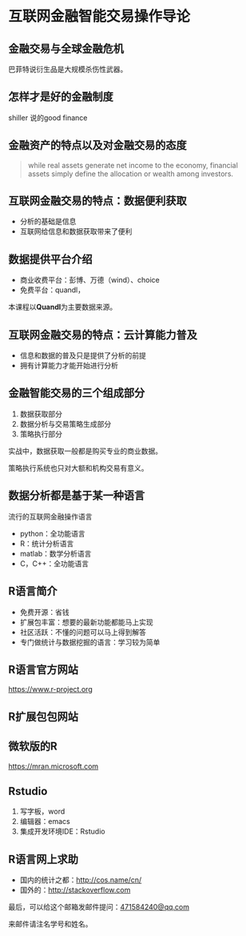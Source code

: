 # 互联网金融智能交易操作导论 #

## 金融交易与全球金融危机 ##

巴菲特说衍生品是大规模杀伤性武器。

## 怎样才是好的金融制度 ##

shiller 说的good finance

## 金融资产的特点以及对金融交易的态度 ##

> while real assets generate net income to the economy, financial assets simply define the allocation or wealth among investors.



## 互联网金融交易的特点：数据便利获取 ##

* 分析的基础是信息
* 互联网给信息和数据获取带来了便利

## 数据提供平台介绍 ##

* 商业收费平台：彭博、万德（wind）、choice
* 免费平台：quandl，

本课程以**Quandl**为主要数据来源。

## 互联网金融交易的特点：云计算能力普及 ##

* 信息和数据的普及只是提供了分析的前提
* 拥有计算能力才能开始进行分析

## 金融智能交易的三个组成部分 ##

1. 数据获取部分
2. 数据分析与交易策略生成部分
3. 策略执行部分

实战中，数据获取一般都是购买专业的商业数据。

策略执行系统也只对大额和机构交易有意义。

## 数据分析都是基于某一种语言 ##

流行的互联网金融操作语言
* python：全功能语言
* R：统计分析语言
* matlab：数学分析语言
* C，C++：全功能语言


## R语言简介 ##

* 免费开源：省钱
* 扩展包丰富：想要的最新功能都能马上实现
* 社区活跃：不懂的问题可以马上得到解答
* 专门做统计与数据挖掘的语言：学习较为简单


## R语言官方网站 ##

https://www.r-project.org

## R扩展包包网站 ##


## 微软版的R ##
https://mran.microsoft.com

## Rstudio ##

1. 写字板，word
2. 编辑器：emacs
3. 集成开发环境IDE：Rstudio

## R语言网上求助 ##

* 国内的统计之都：http://cos.name/cn/
* 国外的：http://stackoverflow.com

最后，可以给这个邮箱发邮件提问：471584240@qq.com

来邮件请注名学号和姓名。


